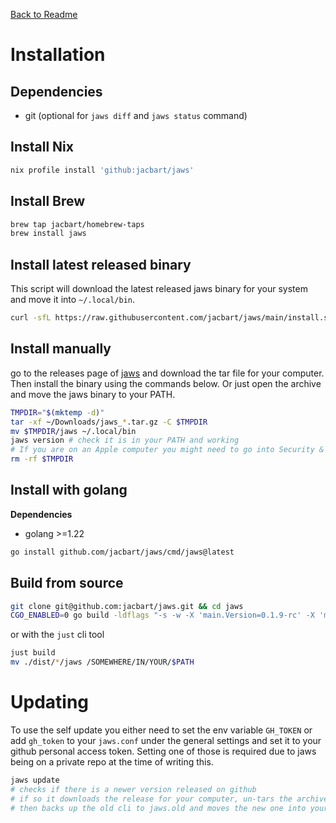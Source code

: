 [Back to Readme](../README.md)

# Installation

## Dependencies

- git (optional for `jaws diff` and `jaws status` command)

## Install Nix

```sh
nix profile install 'github:jacbart/jaws'
```

## Install Brew

```sh
brew tap jacbart/homebrew-taps
brew install jaws
```

## Install latest released binary

This script will download the latest released jaws binary for your system and move it into `~/.local/bin`.

```sh
curl -sfL https://raw.githubusercontent.com/jacbart/jaws/main/install.sh | sh
```

## Install manually

go to the releases page of [jaws](https://github.com/jacbart/jaws/releases) and download the tar file for your computer. Then install the binary using the commands below. Or just open the archive and move the jaws binary to your PATH.

```sh
TMPDIR="$(mktemp -d)"
tar -xf ~/Downloads/jaws_*.tar.gz -C $TMPDIR
mv $TMPDIR/jaws ~/.local/bin
jaws version # check it is in your PATH and working
# If you are on an Apple computer you might need to go into Security & Privacy to allow the executable
rm -rf $TMPDIR
```

## Install with golang

**Dependencies**

- golang >=1.22

```sh
go install github.com/jacbart/jaws/cmd/jaws@latest
```

## Build from source

```sh
git clone git@github.com:jacbart/jaws.git && cd jaws
CGO_ENABLED=0 go build -ldflags "-s -w -X 'main.Version=0.1.9-rc' -X 'main.Date=YYYY-MM-DD'" ./cmd/jaws
```

or with the `just` cli tool

```sh
just build
mv ./dist/*/jaws /SOMEWHERE/IN/YOUR/$PATH
```

# Updating

To use the self update you either need to set the env variable `GH_TOKEN` or add `gh_token` to your `jaws.conf` under the general settings and set it to your github personal access token. Setting one of those is required due to jaws being on a private repo at the time of writing this.

```sh
jaws update
# checks if there is a newer version released on github
# if so it downloads the release for your computer, un-tars the archive, tests the binary
# then backs up the old cli to jaws.old and moves the new one into your PATH
```
